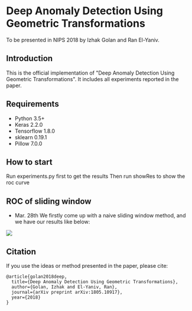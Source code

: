 # Deep Anomaly Detection Using Geometric Transformations
To be presented in NIPS 2018 by Izhak Golan and Ran El-Yaniv.

## Introduction
This is the official implementation of "Deep Anomaly Detection Using Geometric Transformations".
It includes all experiments reported in the paper.

## Requirements
* Python 3.5+
* Keras 2.2.0
* Tensorflow 1.8.0
* sklearn 0.19.1
* Pillow 7.0.0

## How to start
Run experiments.py first to get the results 
Then run showRes to show the roc curve 

## ROC of sliding window 
* Mar. 28th
We firstly come up with a naive sliding window method, and we have our results like below:

![](img/sliding_roc.png)


## Citation
If you use the ideas or method presented in the paper, please cite:

```
@article{golan2018deep,
  title={Deep Anomaly Detection Using Geometric Transformations},
  author={Golan, Izhak and El-Yaniv, Ran},
  journal={arXiv preprint arXiv:1805.10917},
  year={2018}
}
```